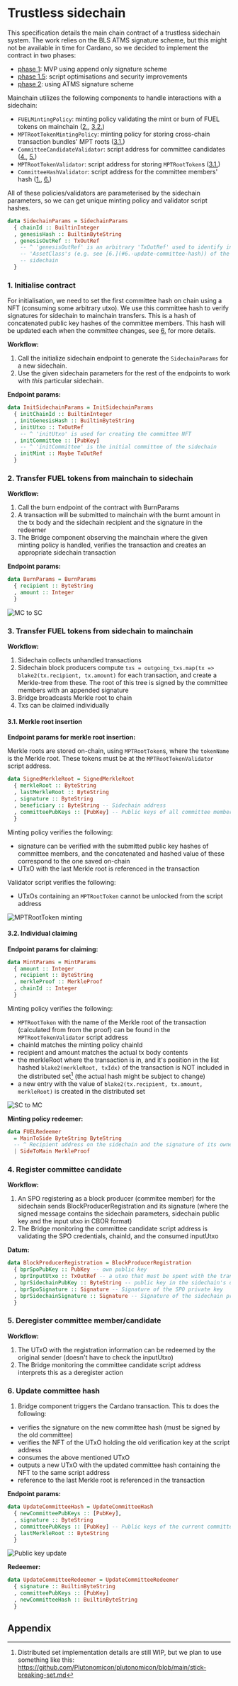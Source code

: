 # Trustless sidechain

This specification details the main chain contract of a trustless sidechain system. The work relies on the BLS ATMS signature scheme, but this might not be available in time for Cardano, so we decided to implement the contract in two phases:

- [phase 1](https://github.com/mlabs-haskell/trustless-sidechain/milestone/1): MVP using append only signature scheme
- [phase 1.5](https://github.com/mlabs-haskell/trustless-sidechain/milestone/3): script optimisations and security improvements
- [phase 2](https://github.com/mlabs-haskell/trustless-sidechain/milestone/2): using ATMS signature scheme

Mainchain utilizes the following components to handle interactions with a sidechain:

- `FUELMintingPolicy`: minting policy validating the mint or burn of FUEL tokens on mainchain ([2.](#2.-transfer-fuel-tokens-from-mainchain-to-sidechain), [3.2.](#3.2.-individual-claiming))
- `MPTRootTokenMintingPolicy`: minting policy for storing cross-chain transaction bundles' MPT roots ([3.1.](#3.1.-merkle-root-insertion))
- `CommitteeCandidateValidator`: script address for committee candidates ([4.](#4.-register-committee-candidate), [5.](#5.-deregister-committee-member%2Fcandidate))
- `MPTRootTokenValidator`: script address for storing `MPTRootToken`s ([3.1.](#3.1.-merkle-root-insertion))
- `CommitteeHashValidator`: script address for the committee members' hash ([1.](#1.-initialise-contract), [6.](#6.-update-committee-hash))
<!-- - `ATMSVerificationKeyValidator`: script address for the ATMS verification key -->

All of these policies/validators are parameterised by the sidechain parameters, so we can get unique minting policy and validator script hashes.

```haskell
data SidechainParams = SidechainParams
  { chainId :: BuiltinInteger
  , genesisHash :: BuiltinByteString
  , genesisOutRef :: TxOutRef
    -- ^ 'genesisOutRef' is an arbitrary 'TxOutRef' used to identify internal
    -- 'AssetClass's (e.g. see [6.](#6.-update-committee-hash)) of the
    -- sidechain
  }
```

### 1. Initialise contract

For initialisation, we need to set the first <!-- ATMS verification key --> committee hash on chain using a NFT (consuming some arbitrary utxo). We use this committee hash to verify signatures for sidechain to mainchain transfers. This is a hash of concatenated public key hashes of the committee members. This hash will be updated each when the committee changes, see [6.](#6.-update-committee-hash) for more details.

**Workflow:**
1. Call the initialize sidechain endpoint to generate the `SidechainParams` for a new
   sidechain.
2. Use the given sidechain parameters for the rest of the endpoints to work
   with *this* particular sidechain.

**Endpoint params:**

```haskell
data InitSidechainParams = InitSidechainParams
  { initChainId :: BuiltinInteger
  , initGenesisHash :: BuiltinByteString
  , initUtxo :: TxOutRef
    -- ^ 'initUtxo' is used for creating the committee NFT
  , initCommittee :: [PubKey]
    -- ^ 'initCommittee' is the initial committee of the sidechain
  , initMint :: Maybe TxOutRef
  }
```

### 2. Transfer FUEL tokens from mainchain to sidechain

**Workflow:**

1. Call the burn endpoint of the contract with BurnParams
2. A transaction will be submitted to mainchain with the burnt amount in the tx body and the sidechain recipient and the signature in the redeemer
3. The Bridge component observing the mainchain where the given minting policy is handled, verifies the transaction and creates an appropriate sidechain transaction

**Endpoint params:**

```haskell
data BurnParams = BurnParams
  { recipient :: ByteString
  , amount :: Integer
  }
```

![MC to SC](MC-SC.svg)

### 3. Transfer FUEL tokens from sidechain to mainchain

**Workflow:**

1. Sidechain collects unhandled transactions
2. Sidechain block producers compute `txs = outgoing_txs.map(tx => blake2(tx.recipient, tx.amount)` for each transaction, and create a Merkle-tree from these. The root of this tree is signed <!--with ATMS multisig--> by the committee members with an appended signature
3. Bridge broadcasts Merkle root to chain
4. Txs can be claimed individually

#### 3.1. Merkle root insertion

**Endpoint params for merkle root insertion:**

Merkle roots are stored on-chain, using `MPTRootToken`s, where the `tokenName` is the Merkle root. These tokens must be at the `MPTRootTokenValidator` script address.

<!--

```haskell
data SignedMerkleRoot = SignedMerkleRoot
  { merkleRoot :: ByteString
  , signature :: ByteString
  }
```
-->

```haskell
data SignedMerkleRoot = SignedMerkleRoot
  { merkleRoot :: ByteString
  , lastMerkleRoot :: ByteString
  , signature :: ByteString
  , beneficiary :: ByteString -- Sidechain address
  , committeePubKeys :: [PubKey] -- Public keys of all committee members
  }
```

Minting policy verifies the following:

- signature can be verified with the <!--ATMS verification key--> submitted public key hashes of committee members, and the concatenated and hashed value of these correspond to the one saved on-chain
- UTxO with the last Merkle root is referenced in the transaction

Validator script verifies the following:

- UTxOs containing an `MPTRootToken` cannot be unlocked from the script address

![MPTRootToken minting](MPTRoot.svg)

#### 3.2. Individual claiming

**Endpoint params for claiming:**

```haskell
data MintParams = MintParams
  { amount :: Integer
  , recipient :: ByteString
  , merkleProof :: MerkleProof
  , chainId :: Integer
  }
```

Minting policy verifies the following:

- `MPTRootToken` with the name of the Merkle root of the transaction (calculated from from the proof) can be found in the `MPTRootTokenValidator` script address
- chainId matches the minting policy chainId
- recipient and amount matches the actual tx body contents
- the merkleRoot where the transaction is in, and it's position in the list hashed `blake2(merkleRoot, txIdx)` of the transaction is NOT included in the distributed set[^1] (the actual hash might be subject to change)
- a new entry with the value of `blake2(tx.recipient, tx.amount, merkleRoot)` is created in the distributed set

![SC to MC](SC-MC.svg)

**Minting policy redeemer:**

```haskell
data FUELRedeemer
  = MainToSide ByteString ByteString
  -- ^ Recipient address on the sidechain and the signature of its owner (see 2.)
  | SideToMain MerkleProof
```

### 4. Register committee candidate

**Workflow:**

1. An SPO registering as a block producer (commitee member) for the sidechain sends BlockProducerRegistration and its signature (where the signed message contains the sidechain parameters, sidechain public key and the input utxo in CBOR format)
2. The Bridge monitoring the committee candidate script address is validating the SPO credentials, chainId, and the consumed inputUtxo

**Datum:**

```haskell
data BlockProducerRegistration = BlockProducerRegistration
  { bprSpoPubKey :: PubKey -- own public key
  , bprInputUtxo :: TxOutRef -- a utxo that must be spent with the transaction
  , bprSidechainPubKey :: ByteString -- public key in the sidechain's desired format
  , bprSpoSignature :: Signature -- Signature of the SPO private key
  , bprSidechainSignature :: Signature -- Signature of the sidechain private key
  }
```

### 5. Deregister committee member/candidate

**Workflow:**

1. The UTxO with the registration information can be redeemed by the original sender (doesn't have to check the inputUtxo)
2. The Bridge monitoring the committee candidate script address interprets this as a deregister action

### 6. Update <!--ATMS verification key--> committee hash

1. Bridge component triggers the Cardano transaction. This tx does the following:

- verifies the signature on the new <!--ATMS key--> committee hash (must be signed by the old committee)
- verifies the NFT of the UTxO holding the old verification key at the script address
- consumes the above mentioned UTxO
- outputs a new UTxO with the updated <!--ATMS key--> committee hash containing the NFT to the same script address
- reference to the last Merkle root is referenced in the transaction

**Endpoint params:**

<!--
```haskell
data UpdateVKey = UpdateVKey
  { newVKey :: ByteString,
  , signature :: ByteString
  }
```
-->

```haskell
data UpdateCommitteeHash = UpdateCommitteeHash
  { newCommitteePubKeys :: [PubKey],
  , signature :: ByteString
  , committeePubKeys :: [PubKey] -- Public keys of the current committee members
  , lastMerkleRoot :: ByteString
  }
```

![Public key update](pubkeyupdate.svg)

**Redeemer:**

```haskell
data UpdateCommitteeRedeemer = UpdateCommitteeRedeemer
  { signature :: BuiltinByteString
  , committeePubKeys :: [PubKey]
  , newCommitteeHash :: BuiltinByteString
  }
```

## Appendix

[^1]: Distributed set implementation details are still WIP, but we plan to use something like this: https://github.com/Plutonomicon/plutonomicon/blob/main/stick-breaking-set.md

